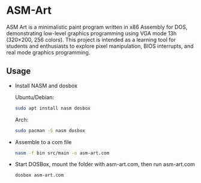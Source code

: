 # ASM-Art
ASM Art is a minimalistic paint program written in x86 Assembly for DOS, demonstrating low-level graphics programming using VGA mode 13h (320×200, 256 colors). This project is intended as a learning tool for students and enthusiasts to explore pixel manipulation, BIOS interrupts, and real mode graphics programming.

## Usage
- Install NASM and dosbox
  
  Ubuntu/Debian:
  ```bash
  sudo apt install nasm dosbox
  ```
  Arch:
  ```bash
  sudo pacman -S nasm dosbox
  ```
- Assemble to a com file
  ```bash
  nasm -f bin src/main -o asm-art.com
  ```
- Start DOSBox, mount the folder with asm-art.com, then run asm-art.com
  ```bash
  dosbox asm-art.com
  ```
